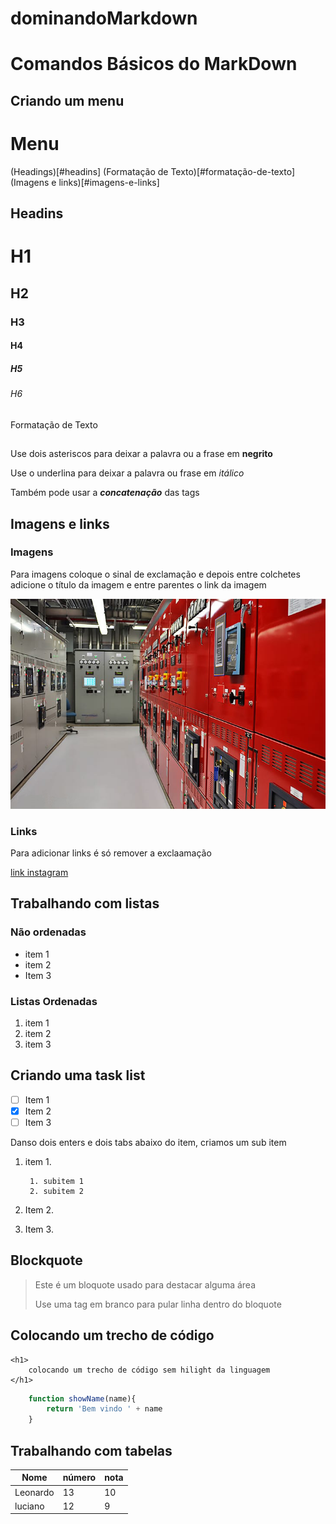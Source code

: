 # dominandoMarkdown
# Comandos Básicos do MarkDown

## Criando um menu
# Menu

(Headings)[#headins]
(Formatação de Texto)[#formatação-de-texto]
(Imagens e links)[#imagens-e-links]

## Headins

# H1
## H2
### H3
#### H4
##### H5
###### H6
Formatação de Texto
## 
Use dois asteriscos para deixar a palavra ou a frase em **negrito**

Use o underlina para deixar a palavra ou frase em _itálico_

Também pode usar a _**concatenação**_ das tags

## Imagens e links

### Imagens
Para imagens coloque o sinal de exclamação e depois entre colchetes adicione o título da imagem e entre parentes o link da imagem

![Primeira Imagem](img-loto-02.jpg)

### Links
Para adicionar links é só remover a exclaamação

[link instagram](https://www.instagram.com/leo.c.lobo/)

## Trabalhando com listas

### Não ordenadas
 * item 1 
 * item 2
 * Item 3

### Listas Ordenadas
1. item 1
2. item 2
3. item 3

## Criando uma task list

- [ ] Item 1
- [x] Item 2
- [ ] Item 3

Danso dois enters e dois tabs abaixo do item, criamos um sub item

1. item 1.

        1. subitem 1
        2. subitem 2


2. Item 2.
3. Item 3.

## Blockquote

> Este é um bloquote usado para destacar alguma área
> 
> Use uma tag em branco para pular linha dentro do bloquote

## Colocando um trecho de código
```
<h1>
    colocando um trecho de código sem hilight da linguagem
</h1>

```
```js
    function showName(name){
        return 'Bem vindo ' + name
    }
```

## Trabalhando com tabelas

Nome | número | nota
-----|--------|------
Leonardo | 13| 10
luciano | 12 | 9
